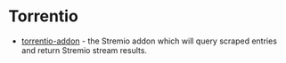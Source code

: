 # Torrentio

- [torrentio-addon](addon) - the Stremio addon which will query scraped entries and return Stremio stream results.
